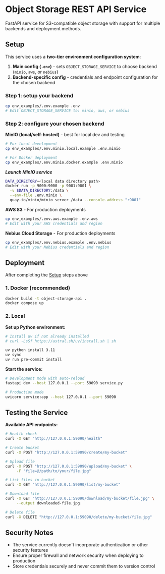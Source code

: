 # Object Storage REST API Service

FastAPI service for S3-compatible object storage with support for multiple backends and deployment methods.

## Setup

This service uses a **two-tier environment configuration system**:
1. **Main config (`.env`)** - sets `OBJECT_STORAGE_SERVICE` to choose backend (`minio`, `aws`, or `nebius`)
2. **Backend-specific config** - credentials and endpoint configuration for the chosen backend

### Step 1: setup your backend
```bash
cp env_examples/.env.example .env
# Edit OBJECT_STORAGE_SERVICE to: minio, aws, or nebius
```

### Step 2: configure your chosen backend

**MinIO (local/self-hosted)** - best for local dev and testing
```bash
# For local development
cp env_examples/.env.minio.local.example .env.minio

# For Docker deployment
cp env_examples/.env.minio.docker.example .env.minio
```
***Launch MinIO service***
```bash
DATA_DIRECTORY=<local data directory path>
docker run -p 9000:9000 -p 9001:9001 \
  -v $DATA_DIRECTORY:/data \
  --env-file .env.minio \
  quay.io/minio/minio server /data --console-address ":9001"
```

**AWS S3** - For production deployments
```bash
cp env_examples/.env.aws.example .env.aws
# Edit with your AWS credentials and region
```

**Nebius Cloud Storage** - For production deployments
```bash
cp env_examples/.env.nebius.example .env.nebius
# Edit with your Nebius credentials and region
```

## Deployment

After completing the [Setup](#setup) steps above

### 1. Docker (recommended)

```bash
docker build -t object-storage-api .
docker compose up
```

### 2. Local

**Set up Python environment:**
```bash
# Install uv if not already installed
# curl -LsSf https://astral.sh/uv/install.sh | sh

uv python install 3.11
uv sync
uv run pre-commit install
```

**Start the service:**
```bash
# Development mode with auto-reload
fastapi dev --host 127.0.0.1 --port 59090 service.py

# Production mode
uvicorn service:app --host 127.0.0.1 --port 59090
```

## Testing the Service

**Available API endpoints:**

```bash
# Health check
curl -X GET "http://127.0.0.1:59090/health"

# Create bucket
curl -X POST "http://127.0.0.1:59090/create/my-bucket"

# Upload file
curl -X POST "http://127.0.0.1:59090/upload/my-bucket" \
     -F "file=@/path/to/your/file.jpg"

# List files in bucket
curl -X GET "http://127.0.0.1:59090/list/my-bucket"

# Download file
curl -X GET "http://127.0.0.1:59090/download/my-bucket/file.jpg" \
     --output downloaded-file.jpg

# Delete file
curl -X DELETE "http://127.0.0.1:59090/delete/my-bucket/file.jpg"
```

## Security Notes

- The service currently doesn't incorporate authentication or other security features
- Ensure proper firewall and network security when deploying to production
- Store credentials securely and never commit them to version control
